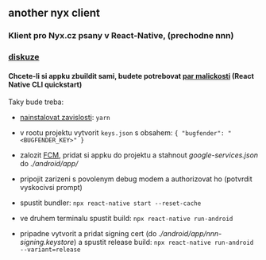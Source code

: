## another nyx client

### Klient pro Nyx.cz psany v React-Native, (prechodne nnn)

### [diskuze](https://nyx.cz/discussion/271373)

#### Chcete-li si appku zbuildit sami, budete potrebovat [par malickosti](https://reactnative.dev/docs/environment-setup) (React Native CLI quickstart)

Taky bude treba:

* [nainstalovat zavislosti](https://yarnpkg.com/getting-started/install): `yarn`

* v rootu projektu vytvorit `keys.json` s obsahem: `{ "bugfender": "<BUGFENDER_KEY>" }`

* zalozit [FCM](https://firebase.google.com/docs/cloud-messaging), pridat si appku do projektu a stahnout _google-services.json_ do _./android/app/_

* pripojit zarizeni s povolenym debug modem a authorizovat ho (potvrdit vyskocivsi prompt)

* spustit bundler: `npx react-native start --reset-cache`

* ve druhem terminalu spustit build: `npx react-native run-android`

* pripadne vytvorit a pridat signing cert (do _./android/app/nnn-signing.keystore_) a spustit release build: `npx react-native run-android --variant=release`
